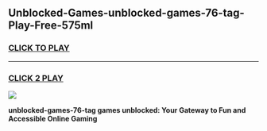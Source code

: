 
## Unblocked-Games-unblocked-games-76-tag-Play-Free-575ml
<h3>
<a href="https://premium76.site?title=unblocked-games-76-tag&ref=17A">CLICK TO PLAY</a></h3>
<hr>

<h3>
<a href="https://premium76.site?title=unblocked-games-76-tag&ref=17A">CLICK 2 PLAY</a>
  
</h3>

<a href="https://premium76.site?title=unblocked-games-76-tag&ref=17A"><img src="https://clearcache.store/games.png"></a>


**unblocked-games-76-tag games unblocked: Your Gateway to Fun and Accessible Online Gaming**
